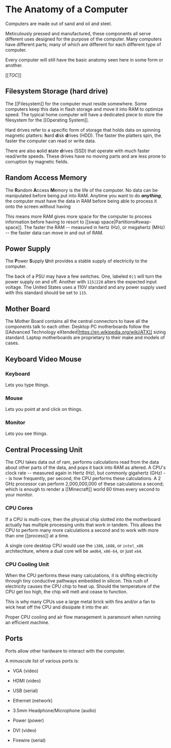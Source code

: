 # The Anatomy of a Computer

Computers are made out of sand and oil and steel. 

Meticulously pressed and manufactured, these components all serve different uses designed for the purpose of the computer. Many computers have different parts; many of which are different for each different type of computer.

Every computer will still have the basic anatomy seen here in some form or another.

[[_TOC_]]


## Filesystem Storage (hard drive)

The [[Filesystem]] for the computer must reside somewhere. Some computers keep this data in flash storage and move it into RAM to optimize speed. The typical home computer will have a dedicated piece to store the filesystem for the [[Operating System]].

Hard drives refer to a specific form of storage that holds data on spinning magnetic platters: **h**ard **d**isk **d**rives (HDD). The faster the platters spin, the faster the computer can read or write data.

There are also **s**olid **s**tate **d**rives (SSD) that operate with much faster read/write speeds. These drives have no moving parts and are less prone to corruption by magnetic fields.

## Random Access Memory

The **R**andom **A**ccess **M**emory is the life of the computer. No data can be manipulated before being put into RAM. Anytime you want to do ***anything***, the computer must have the data in RAM before being able to process it onto the screen.without having

This means more RAM gives more space for the computer to process information before having to resort to [[swap space|Partitions#swap-space]]. The faster the RAM -- measured in hertz (Hz), or megahertz (MHz) -- the faster data can move in and out of RAM.

## Power Supply

The **P**ower **S**upply **U**nit provides a stable supply of electricity to the computer.

The back of a PSU may have a few switches. One, labeled `0|1` will turn the power supply on and off. Another with `115|220` alters the expected input voltage. The United States uses a 110V standard and any power supply used with this standard should be set to `115`.

## Mother Board

The Mother Board contains all the central connectors to have all the components talk to each other. Desktop PC motherboards follow the [[Advanced Technology eXtended|https://en.wikipedia.org/wiki/ATX]] sizing standard. Laptop motherboards are proprietary to their make and models of cases.

## Keyboard Video Mouse

### Keyboard

Lets you type things.

### Mouse

Lets you point at and click on things.

### Monitor

Lets you see things.

## Central Processing Unit

The CPU takes data out of ram, performs calculations read from the data about other parts of the data, and pops it back into RAM as altered. A CPU's clock rate -- measured again in Hertz (Hz), but commonly gigahertz (GHz) -- is how frequently, per second, the CPU performs these calculations. A 2 GHz processor can perform 2,000,000,000 of these calculations a second; which is enough to render a [[Minecraft]] world 60 times every second to your monitor.

### CPU Cores

If a CPU is multi-core, then the physical chip slotted into the motherboard actually has multiple processing units that work in tandem. This allows the CPU to perform many more calculations a second and to work with more than one [[process]] at a time.

A single core desktop CPU would use the `i386`, `i686`, or `intel_x86` architechture, where a dual core will be `amd64`, `x86-64`, or just `x64`.

### CPU Cooling Unit

When the CPU performs these many calculations, it is shifting electricity through tiny conductive pathways embedded in silicon. This rush of electricity causes the CPU chip to heat up. Should the temperature of the CPU get too high, the chip will melt and cease to function.

This is why many CPUs use a large metal brick with fins and/or a fan to wick heat off the CPU and dissipate it into the air.

Proper CPU cooling and air flow management is paramount when running an efficient machine.

## Ports

Ports allow other hardware to interact with the computer.

A minuscule list of various ports is:

* VGA (video)

* HDMI (video)

* USB (serial)

* Ethernet (network)

* 3.5mm Headphone/Microphone (audio)

* Power (power)

* DVI (video)

* Firewire (serial)